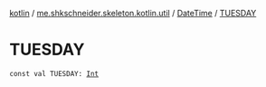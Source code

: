 [kotlin](../../index.md) / [me.shkschneider.skeleton.kotlin.util](../index.md) / [DateTime](index.md) / [TUESDAY](./-t-u-e-s-d-a-y.md)

# TUESDAY

`const val TUESDAY: `[`Int`](https://kotlinlang.org/api/latest/jvm/stdlib/kotlin/-int/index.html)